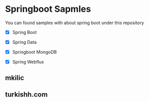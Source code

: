 # Springboot Sapmles
You can found samples with about spring boot under this repository

- [x] Spring Boot
- [x] Spring Data
- [x] Springboot MongoDB 
- [x] Spring Webflux




## mkilic
## turkishh.com

